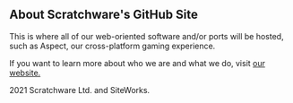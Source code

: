 ## About Scratchware's GitHub Site

This is where all of our web-oriented software and/or ports will be hosted, such as Aspect, our cross-platform gaming experience.

If you want to learn more about who we are and what we do, visit <a href="https://sites.google.com/view/scratchware" target="_blank">our website.</a>








2021 Scratchware Ltd. and SiteWorks.
